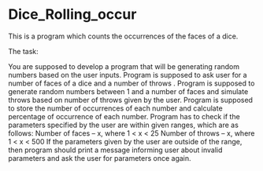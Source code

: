 # Dice_Rolling_occur
This is a program which counts the occurrences of the faces of a dice.

The task:

You are supposed to develop a program that will be generating random numbers based on
the user inputs. Program is supposed to ask user for a number of faces of a dice and a number
of throws .
Program is supposed to generate random numbers between 1 and a number of faces and simulate throws based on
number of throws given by the user. Program is supposed to store the number of occurrences
of each number and calculate percentage of occurrence of each number.
Program has to check if the parameters specified by the user are within given
ranges, which are as follows:
Number of faces – x, where 1 < x < 25
Number of throws – x, where 1 < x < 500
If the parameters given by the user are outside of the range, then program should
print a message informing user about invalid parameters and ask the user for
parameters once again.
